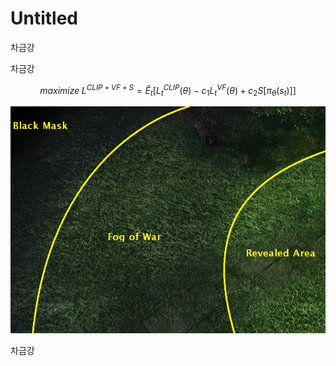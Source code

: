 # Untitled

차금강

차금강

$$maximize\; L^{CLIP+VF+S}=\hat{E}_t[L_t^{CLIP}(\theta)-c_1L_t^{VF}(\theta)+c_2S[\pi_\theta(s_t)]]$$ 

![](.gitbook/assets/sc2_fog.jpg)

차금강

